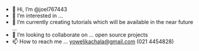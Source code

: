 - 👋 Hi, I’m @joel767443
- 👀 I’m interested in ...
- 🌱 I’m currently creating tutorials which will be available in the near future ...
- 💞️ I’m looking to collaborate on ... open source projects
- 📫 How to reach me ... yowelikachala@gmail.com (021 4454828)

<!---
joel767443/joel767443 is a ✨ special ✨ repository because its `README.md` (this file) appears on your GitHub profile.
You can click the Preview link to take a look at your changes.
--->
